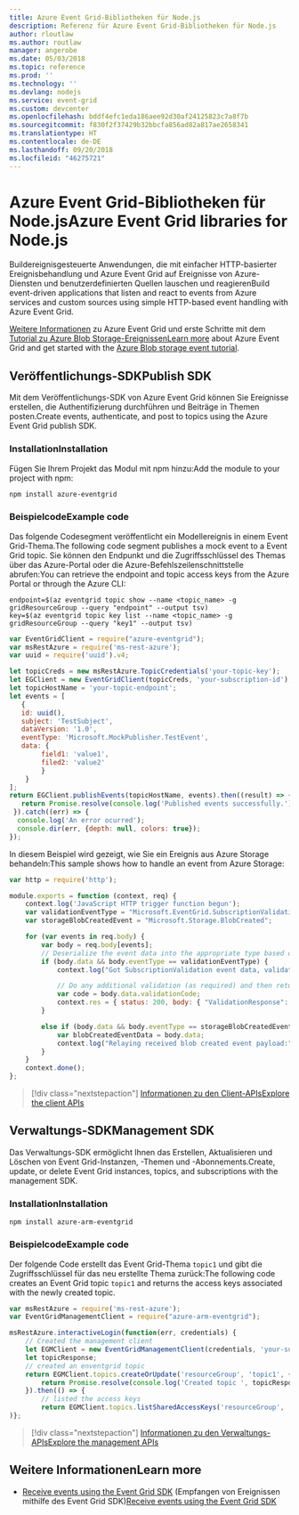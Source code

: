 ```yaml
---
title: Azure Event Grid-Bibliotheken für Node.js
description: Referenz für Azure Event Grid-Bibliotheken für Node.js
author: rloutlaw
ms.author: routlaw
manager: angerobe
ms.date: 05/03/2018
ms.topic: reference
ms.prod: ''
ms.technology: ''
ms.devlang: nodejs
ms.service: event-grid
ms.custom: devcenter
ms.openlocfilehash: bddf4efc1eda186aee92d30af24125823c7a8f7b
ms.sourcegitcommit: f830f2f37429b32bbcfa856ad82a817ae2658341
ms.translationtype: HT
ms.contentlocale: de-DE
ms.lasthandoff: 09/20/2018
ms.locfileid: "46275721"
---
```

# <a name="azure-event-grid-libraries-for-nodejs"></a><span data-ttu-id="8c786-103">Azure Event Grid-Bibliotheken für Node.js</span><span class="sxs-lookup"><span data-stu-id="8c786-103">Azure Event Grid libraries for Node.js</span></span>

<span data-ttu-id="8c786-104">Buildereignisgesteuerte Anwendungen, die mit einfacher HTTP-basierter Ereignisbehandlung und Azure Event Grid auf Ereignisse von Azure-Diensten und benutzerdefinierten Quellen lauschen und reagieren</span><span class="sxs-lookup"><span data-stu-id="8c786-104">Build event-driven applications that listen and react to events from Azure services and custom sources using simple HTTP-based event handling with Azure Event Grid.</span></span>

<span data-ttu-id="8c786-105">[Weitere Informationen](/azure/event-grid/overview) zu Azure Event Grid und erste Schritte mit dem [Tutorial zu Azure Blob Storage-Ereignissen](/azure/storage/blobs/storage-blob-event-quickstart)</span><span class="sxs-lookup"><span data-stu-id="8c786-105">[Learn more](/azure/event-grid/overview) about Azure Event Grid and get started with the [Azure Blob storage event tutorial](/azure/storage/blobs/storage-blob-event-quickstart).</span></span> 

## <a name="publish-sdk"></a><span data-ttu-id="8c786-106">Veröffentlichungs-SDK</span><span class="sxs-lookup"><span data-stu-id="8c786-106">Publish SDK</span></span>

<span data-ttu-id="8c786-107">Mit dem Veröffentlichungs-SDK von Azure Event Grid können Sie Ereignisse erstellen, die Authentifizierung durchführen und Beiträge in Themen posten.</span><span class="sxs-lookup"><span data-stu-id="8c786-107">Create events, authenticate, and post to topics using the Azure Event Grid publish SDK.</span></span>

### <a name="installation"></a><span data-ttu-id="8c786-108">Installation</span><span class="sxs-lookup"><span data-stu-id="8c786-108">Installation</span></span>

<span data-ttu-id="8c786-109">Fügen Sie Ihrem Projekt das Modul mit npm hinzu:</span><span class="sxs-lookup"><span data-stu-id="8c786-109">Add the module to your project with npm:</span></span>

```bash
npm install azure-eventgrid
```

### <a name="example-code"></a><span data-ttu-id="8c786-110">Beispielcode</span><span class="sxs-lookup"><span data-stu-id="8c786-110">Example code</span></span>

<span data-ttu-id="8c786-111">Das folgende Codesegment veröffentlicht ein Modellereignis in einem Event Grid-Thema.</span><span class="sxs-lookup"><span data-stu-id="8c786-111">The following code segment publishes a mock event to a Event Grid topic.</span></span> <span data-ttu-id="8c786-112">Sie können den Endpunkt und die Zugriffsschlüssel des Themas über das Azure-Portal oder die Azure-Befehlszeilenschnittstelle abrufen:</span><span class="sxs-lookup"><span data-stu-id="8c786-112">You can retrieve the endpoint and topic access keys from the Azure Portal or through the Azure CLI:</span></span>

```azurecli-interactive
endpoint=$(az eventgrid topic show --name <topic_name> -g gridResourceGroup --query "endpoint" --output tsv)
key=$(az eventgrid topic key list --name <topic_name> -g gridResourceGroup --query "key1" --output tsv)
```

```javascript
var EventGridClient = require("azure-eventgrid");
var msRestAzure = require('ms-rest-azure');
var uuid = require('uuid').v4;

let topicCreds = new msRestAzure.TopicCredentials('your-topic-key');
let EGClient = new EventGridClient(topicCreds, 'your-subscription-id');
let topicHostName = 'your-topic-endpoint';
let events = [
   {
   id: uuid(),
   subject: 'TestSubject',
   dataVersion: '1.0',
   eventType: 'Microsoft.MockPublisher.TestEvent',
   data: {
        field1: 'value1',
        filed2: 'value2'
        }
    }
];
return EGClient.publishEvents(topicHostName, events).then((result) => {
   return Promise.resolve(console.log('Published events successfully.'));
 }).catch((err) => {
  console.log('An error ocurred');
  console.dir(err, {depth: null, colors: true});
});
```

<span data-ttu-id="8c786-113">In diesem Beispiel wird gezeigt, wie Sie ein Ereignis aus Azure Storage behandeln:</span><span class="sxs-lookup"><span data-stu-id="8c786-113">This sample shows how to handle an event from Azure Storage:</span></span>

```javascript
var http = require('http');

module.exports = function (context, req) {
    context.log('JavaScript HTTP trigger function begun');
    var validationEventType = "Microsoft.EventGrid.SubscriptionValidationEvent";
    var storageBlobCreatedEvent = "Microsoft.Storage.BlobCreated";

    for (var events in req.body) {
        var body = req.body[events];
        // Deserialize the event data into the appropriate type based on event type  
        if (body.data && body.eventType == validationEventType) {
            context.log("Got SubscriptionValidation event data, validation code: " + body.data.validationCode + " topic: " + body.topic);

            // Do any additional validation (as required) and then return back the below response
            var code = body.data.validationCode;
            context.res = { status: 200, body: { "ValidationResponse": code } };
        }

        else if (body.data && body.eventType == storageBlobCreatedEvent) {
            var blobCreatedEventData = body.data;
            context.log("Relaying received blob created event payload:" + JSON.stringify(blobCreatedEventData));
        }
    }
    context.done();
};
```

> [!div class="nextstepaction"]
> [<span data-ttu-id="8c786-114">Informationen zu den Client-APIs</span><span class="sxs-lookup"><span data-stu-id="8c786-114">Explore the client APIs</span></span>](/javascript/api/overview/azure/eventgrid/client)

## <a name="management-sdk"></a><span data-ttu-id="8c786-115">Verwaltungs-SDK</span><span class="sxs-lookup"><span data-stu-id="8c786-115">Management SDK</span></span>

<span data-ttu-id="8c786-116">Das Verwaltungs-SDK ermöglicht Ihnen das Erstellen, Aktualisieren und Löschen von Event Grid-Instanzen, -Themen und -Abonnements.</span><span class="sxs-lookup"><span data-stu-id="8c786-116">Create, update, or delete Event Grid instances, topics, and subscriptions with the management SDK.</span></span>

### <a name="installation"></a><span data-ttu-id="8c786-117">Installation</span><span class="sxs-lookup"><span data-stu-id="8c786-117">Installation</span></span>

```
npm install azure-arm-eventgrid
```

### <a name="example-code"></a><span data-ttu-id="8c786-118">Beispielcode</span><span class="sxs-lookup"><span data-stu-id="8c786-118">Example code</span></span>

<span data-ttu-id="8c786-119">Der folgende Code erstellt das Event Grid-Thema `topic1` und gibt die Zugriffsschlüssel für das neu erstellte Thema zurück:</span><span class="sxs-lookup"><span data-stu-id="8c786-119">The following code creates an Event Grid topic `topic1` and returns the access keys associated with the newly created topic.</span></span>

```javascript
var msRestAzure = require('ms-rest-azure');
var EventGridManagementClient = require("azure-arm-eventgrid");

msRestAzure.interactiveLogin(function(err, credentials) {
    // Created the management client
    let EGMClient = new EventGridManagementClient(credentials, 'your-subscription-id');
    let topicResponse;
    // created an enventgrid topic
    return EGMClient.topics.createOrUpdate('resourceGroup', 'topic1', { location: 'westus' }).then((topicResponse) => {
        return Promise.resolve(console.log('Created topic ', topicResponse));
    }).then(() => {
        // listed the access keys
        return EGMClient.topics.listSharedAccessKeys('resourceGroup', 'topic1')}
)};
```

> [!div class="nextstepaction"]
> [<span data-ttu-id="8c786-120">Informationen zu den Verwaltungs-APIs</span><span class="sxs-lookup"><span data-stu-id="8c786-120">Explore the management APIs</span></span>](/javascript/api/overview/azure/eventgrid/management)

## <a name="learn-more"></a><span data-ttu-id="8c786-121">Weitere Informationen</span><span class="sxs-lookup"><span data-stu-id="8c786-121">Learn more</span></span>

- <span data-ttu-id="8c786-122">[Receive events using the Event Grid SDK](/azure/event-grid/receive-events) (Empfangen von Ereignissen mithilfe des Event Grid SDK)</span><span class="sxs-lookup"><span data-stu-id="8c786-122">[Receive events using the Event Grid SDK](/azure/event-grid/receive-events)</span></span>
